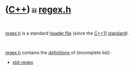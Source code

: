 



 

 

 

 

 

([C++](Cpp.md)) ![C++11](PicCpp11.png) [regex.h](CppRegexH.md)
================================================================

 

[regex.h](CppRegexH.md) is a standard [header file](CppHeaderFile.md)
(since the [C++11](Cpp11.md) [standard](CppStandard.md)).

 

[regex.h](CppRegexH.md) contains the [definitions](CppDefinition.md)
of (incomplete list):

-   [std::regex](CppRegex.md)

 

 

 

 

 





 




